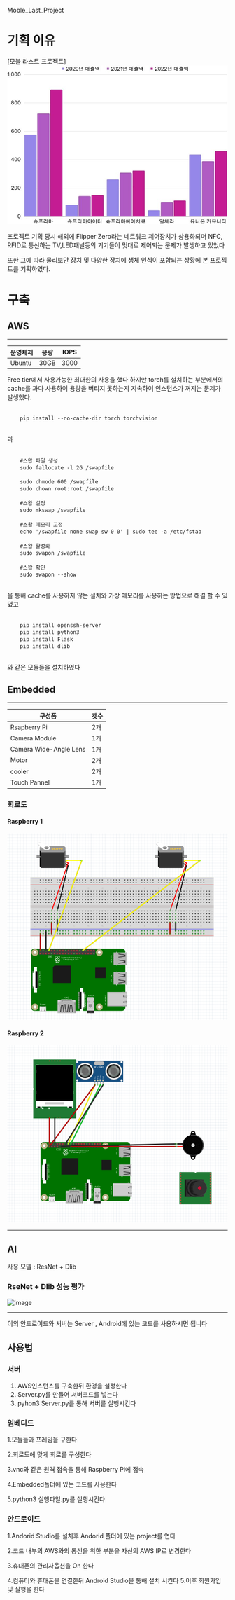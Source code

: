  Moble_Last_Project

# 기획 이유
[모블 라스트 프로젝트]
<img src="/readme/planning_reason_chart.jpg"></img>

프로젝트 기획 당시 해외에 Flipper Zero라는 네트워크 제어장치가 상용화되며
NFC, RFID로 통신하는 TV,LED패널등의 기기들이 멋대로 제어되는 문제가 발생하고 있었다

또한 그에 따라 물리보안 장치 및 다양한 장치에 생체 인식이 포함되는 상황에 본 프로젝트를 기획하였다.

# 구축
## AWS 

-------------------------------------------------------------


| 운영체제 | 용량 | IOPS |
| ------ | -- | -- |
| Ubuntu | 30GB | 3000 |


Free tier에서 사용가능한 최대한의 사용을 했다
하지만 torch를 설치하는 부분에서의 cache를 과다 사용하여 용량을 버티지 못하는지 지속하여 인스턴스가
꺼지는 문제가 발생했다.

<pre>
  <code>
    pip install --no-cache-dir torch torchvision
  </code>
</pre>

과

<pre>
  <code>
    #스왑 파일 생성
    sudo fallocate -l 2G /swapfile

    sudo chmode 600 /swapfile
    sudo chown root:root /swapfile

    #스왑 설정
    sudo mkswap /swapfile

    #스왑 메모리 고정
    echo '/swapfile none swap sw 0 0' | sudo tee -a /etc/fstab

    #스왑 활성화
    sudo swapon /swapfile

    #스왑 확인
    sudo swapon --show
  </code>
</pre>

을 통해 cache를 사용하지 않는 설치와 가상 메모리를 사용하는 방법으로 해결 할 수 있었고 
<pre>
  <code>
    pip install openssh-server
    pip install python3
    pip install Flask
    pip install dlib
  </code>
</pre>
와 같은 모듈들을 설치하였다

## Embedded

--------------------------------------------------------------------------

| 구성품 | 갯수 |
| ------------ | -- |
| Rsapberry Pi | 2개 |
| Camera Module | 1개 |
| Camera Wide-Angle Lens | 1개 |
| Motor | 2개 |
| cooler | 2개 |
| Touch Pannel | 1개 |

### 회로도

#### Raspberry 1

<img src="/readme/RP1.png"></img>

#### Raspberry 2

<img src="/readme/RP2.png"></img>


--------------------------------------------------------------------------

## AI

사용 모델 : ResNet + Dlib

### RseNet + Dlib 성능 평가
![image](https://github.com/ibamin/Moble_Last_Project/assets/96930294/2c9d0b9c-cd49-474e-98f1-2fd525788b2d)

------------------------------------------------------------------------

이외 안드로이드와 서버는 Server , Android에 있는 코드를 사용하시면 됩니다

## 사용법

### 서버
1. AWS인스턴스를 구축한뒤 환경을 설정한다
2. Server.py를 만들어 서버코드를 넣는다
3. pyhon3 Server.py를 통해 서버를 실행시킨다

### 임베디드
1.모듈들과 프레임을 구한다

2.회로도에 맞게 회로를 구성한다

3.vnc와 같은 원격 접속을 통해 Raspberry Pi에 접속

4.Embedded폴더에 있는 코드를 사용한다

5.python3 실행파일.py를 실행시킨다

### 안드로이드
1.Andorid Studio를 설치후 Andorid 폴더에 있는 project를 연다

2.코드 내부의 AWS와의 통신을 위한 부분을 자신의 AWS IP로 변경한다

3.휴대폰의 관리자옵션을 On 한다

4.컴퓨터와 휴대폰을 연결한뒤 Android Studio을 통해 설치 시킨다
5.이후 회원가입 및 실행을 한다
